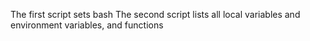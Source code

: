 The first script sets bash
The second script lists all local variables and environment variables, and functions
